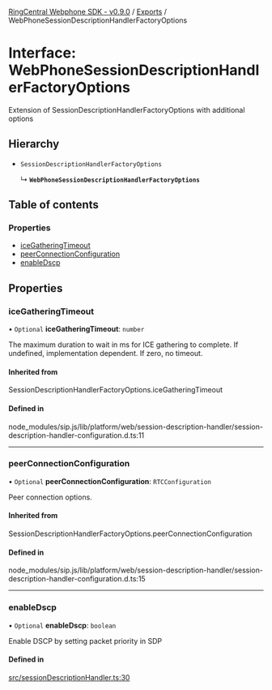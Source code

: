 [RingCentral Webphone SDK - v0.9.0](../README.md) / [Exports](../modules.md) / WebPhoneSessionDescriptionHandlerFactoryOptions

# Interface: WebPhoneSessionDescriptionHandlerFactoryOptions

Extension of SessionDescriptionHandlerFactoryOptions with additional options

## Hierarchy

- `SessionDescriptionHandlerFactoryOptions`

  ↳ **`WebPhoneSessionDescriptionHandlerFactoryOptions`**

## Table of contents

### Properties

- [iceGatheringTimeout](WebPhoneSessionDescriptionHandlerFactoryOptions.md#icegatheringtimeout)
- [peerConnectionConfiguration](WebPhoneSessionDescriptionHandlerFactoryOptions.md#peerconnectionconfiguration)
- [enableDscp](WebPhoneSessionDescriptionHandlerFactoryOptions.md#enabledscp)

## Properties

### iceGatheringTimeout

• `Optional` **iceGatheringTimeout**: `number`

The maximum duration to wait in ms for ICE gathering to complete.
If undefined, implementation dependent.
If zero, no timeout.

#### Inherited from

SessionDescriptionHandlerFactoryOptions.iceGatheringTimeout

#### Defined in

node_modules/sip.js/lib/platform/web/session-description-handler/session-description-handler-configuration.d.ts:11

___

### peerConnectionConfiguration

• `Optional` **peerConnectionConfiguration**: `RTCConfiguration`

Peer connection options.

#### Inherited from

SessionDescriptionHandlerFactoryOptions.peerConnectionConfiguration

#### Defined in

node_modules/sip.js/lib/platform/web/session-description-handler/session-description-handler-configuration.d.ts:15

___

### enableDscp

• `Optional` **enableDscp**: `boolean`

Enable DSCP by setting packet priority in SDP

#### Defined in

[src/sessionDescriptionHandler.ts:30](https://github.com/nerdchacha/ringcentral-web-phone/blob/491aafd/src/sessionDescriptionHandler.ts#L30)
